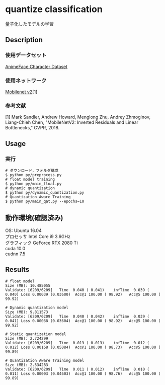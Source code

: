 quantize classification
====
量子化したモデルの学習

## Description
### 使用データセット
[AnimeFace Character Dataset](http://www.nurs.or.jp/%7Enagadomi/animeface-character-dataset/README.html)

### 使用ネットワーク
[Mobilenet v2](https://arxiv.org/abs/1801.04381)[1]

### 参考文献
[1] Mark Sandler, Andrew Howard, Menglong Zhu, Andrey Zhmoginov, Liang-Chieh Chen, 
"MobileNetV2: Inverted Residuals and Linear Bottlenecks," CVPR, 2018.  

## Usage
### 実行
```
# ダウンロード，フォルダ構成
$ python py/preprocess.py
# float model training
$ python py/main_float.py
# dynamic quantization
$ python py/dynamic_quantization.py
# Quantization Aware Training
$ python py/main_qat.py --epochs=10
```

## 動作環境(確認済み)
OS: Ubuntu 16.04  
プロセッサ Intel Core i9 3.6GHz  
グラフィック GeForce RTX 2080 Ti  
cuda 10.0  
cudnn 7.5  


## Results
```
# float model  
Size (MB): 10.485055  
Validate: [6209/6209]   Time  0.040 ( 0.041)    infTime  0.039 ( 0.040) Loss 0.00039 (0.03600)  Acc@1 100.00 ( 98.92)   Acc@5 100.00 ( 99.92)  

# Dynamic quantization model  
Size (MB): 9.811573  
Validate: [6209/6209]   Time  0.040 ( 0.042)    infTime  0.039 ( 0.041) Loss 0.00038 (0.03604)  Acc@1 100.00 ( 98.92)   Acc@5 100.00 ( 99.92)  

# Static quantization model  
Size (MB): 2.724299  
Validate: [6209/6209]   Time  0.013 ( 0.013)    infTime  0.012 ( 0.012) Loss 0.00168 (0.05084)  Acc@1 100.00 ( 98.73)   Acc@5 100.00 ( 99.89)  

# Quantization Aware Training model  
Size (MB): 2.534283  
Validate: [6209/6209]   Time  0.011 ( 0.012)    infTime  0.010 ( 0.011) Loss 0.00003 (0.04603)  Acc@1 100.00 ( 98.76)   Acc@5 100.00 ( 99.89)  
```
